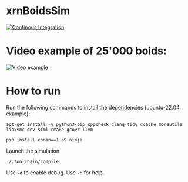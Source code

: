 # xrnBoidsSim
[![Continous Integration](https://github.com/DiantArts/xrnBoidsSim/actions/workflows/continuous-integration.yml/badge.svg)](https://github.com/DiantArts/xrnBoidsSim/actions/workflows/continuous-integration.yml)

# Video example of 25'000 boids:
[![Video example](https://i3.ytimg.com/vi/v1IAG6-MOts/maxresdefault.jpg)](https://youtu.be/v1IAG6-MOts)

# How to run
Run the following commands to install the dependencies (ubuntu-22.04 example):
```
apt-get install -y python3-pip cppcheck clang-tidy ccache moreutils libxvmc-dev sfml cmake gcovr llvm
```
```
pip install conan==1.59 ninja
```

Launch the simulation
```
./.toolchain/compile
```

Use `-d` to enable debug.
Use `-h` for help.
